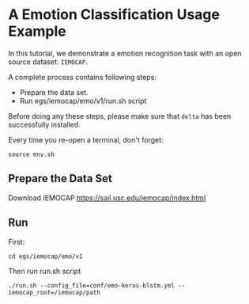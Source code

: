 
# A Emotion Classification Usage Example

In this tutorial, we demonstrate a emotion recognition task with an open source dataset: `IEMOCAP`.

A complete process contains following steps:

- Prepare the data set.
- Run egs/iemocap/emo/v1/run.sh script

Before doing any these steps, please make sure that `delta` has been successfully installed. 

Every time you re-open a terminal, don't forget: 

```
source env.sh
```

## Prepare the Data Set

Download IEMOCAP https://sail.usc.edu/iemocap/index.html

## Run

First:

```
cd egs/iemocap/emo/v1
```

Then run run.sh script

```
./run.sh --config_file=conf/emo-keras-blstm.yml --iemocap_root=/iemocap/path
```
